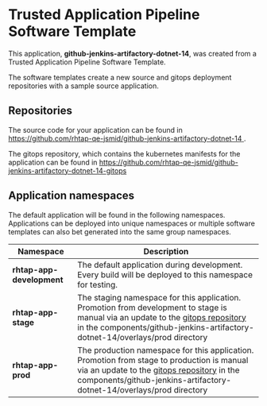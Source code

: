 # Trusted Application Pipeline Software Template

This application, **github-jenkins-artifactory-dotnet-14**, was created from a Trusted Application Pipeline Software Template.

The software templates create a new source and gitops deployment repositories with a sample source application. 

## Repositories

The source code for your application can be found in [https://github.com/rhtap-qe-jsmid/github-jenkins-artifactory-dotnet-14 ](https://github.com/rhtap-qe-jsmid/github-jenkins-artifactory-dotnet-14 ).
 
The gitops repository, which contains the kubernetes manifests for the application can be found in 
[https://github.com/rhtap-qe-jsmid/github-jenkins-artifactory-dotnet-14-gitops ](https://github.com/rhtap-qe-jsmid/github-jenkins-artifactory-dotnet-14-gitops ) 

## Application namespaces 

The default application will be found in the following namespaces. Applications can be deployed into unique namespaces or multiple software templates can also bet generated into the same group namespaces.  

|  Namespace   |  Description   |  
| -------- | -------- |   
| **rhtap-app-development** | The default application during development. Every build will be deployed to this namespace for testing. | 
| **rhtap-app-stage** | The staging namespace for this application. Promotion from development to stage is manual via an update to the [gitops repository](https://github.com/rhtap-qe-jsmid/github-jenkins-artifactory-dotnet-14-gitops ) in the components/github-jenkins-artifactory-dotnet-14/overlays/prod directory |  
| **rhtap-app-prod** | The production namespace for this application. Promotion from stage to production is manual via an update to the [gitops repository](https://github.com/rhtap-qe-jsmid/github-jenkins-artifactory-dotnet-14-gitops ) in the components/github-jenkins-artifactory-dotnet-14/overlays/prod directory | 